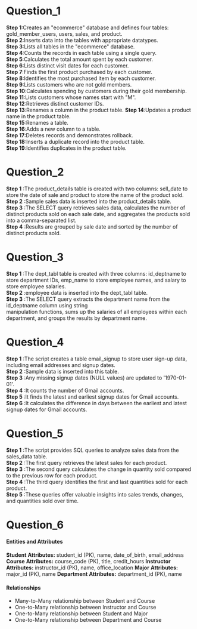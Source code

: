 # **Question_1**

**Step 1**:Creates an "ecommerce" database and defines four tables: gold_member_users, users, sales, and product.<br/>
**Step 2**:Inserts data into the tables with appropriate datatypes.<br />
**Step 3**:Lists all tables in the "ecommerce" database.<br />
**Step 4**:Counts the records in each table using a single query.<br />
**Step 5**:Calculates the total amount spent by each customer.<br />
**Step 6**:Lists distinct visit dates for each customer.<br />
**Step 7**:Finds the first product purchased by each customer.<br />
**Step 8**:Identifies the most purchased item by each customer.<br />
**Step 9**:Lists customers who are not gold members.<br />
**Step 10**:Calculates spending by customers during their gold membership.<br />
**Step 11**:Lists customers whose names start with "M".<br />
**Step 12**:Retrieves distinct customer IDs.<br />
**Step 13**:Renames a column in the product table.
**Step 14**:Updates a product name in the product table.<br />
**Step 15**:Renames a table.<br />
**Step 16**:Adds a new column to a table.<br />
**Step 17**:Deletes records and demonstrates rollback.<br />
**Step 18**:Inserts a duplicate record into the product table.<br />
**Step 19**:Identifies duplicates in the product table.<br />

# **Question_2**

**Step 1** :The product_details table is created with two columns: sell_date to store the date of 
sale and product to store the name of the product sold.<br />
**Step 2** :Sample sales data is inserted into the product_details table.<br />
**Step 3** :The SELECT query retrieves sales data, calculates the number of distinct products sold on each sale date, and aggregates the products sold into a comma-separated list.<br />
**Step 4** :Results are grouped by sale date and sorted by the number of distinct products sold.<br />

# **Question_3**

**Step 1** :The dept_tabl table is created with three columns: id_deptname to store department IDs, 
emp_name to store employee names, and salary to store employee salaries.<br />
**Step 2** :employee data is inserted into the dept_tabl table.<br />
**Step 3** :The SELECT query extracts the department name from the id_deptname column using string<br />
manipulation functions, sums up the salaries of all employees within each department, and groups the results by department name.


# **Question_4**

**Step 1** :The script creates a table email_signup to store user sign-up data, including email addresses and signup dates.<br />
**Step 2** :Sample data is inserted into this table.<br />
**Step 3** :Any missing signup dates (NULL values) are updated to '1970-01-01'.<br />
**Step 4** :It counts the number of Gmail accounts.<br />
**Step 5** :It finds the latest and earliest signup dates for Gmail accounts.<br />
**Step 6** :It calculates the difference in days between the earliest and latest signup dates for Gmail accounts.<br />

# **Question_5**

**Step 1** :The script provides SQL queries to analyze sales data from the sales_data table.<br />
**Step 2** :The first query retrieves the latest sales for each product.<br />
**Step 3** :The second query calculates the change in quantity sold compared to the previous row for each product.<br />
**Step 4** :The third query identifies the first and last quantities sold for each product.<br />
**Step 5** :These queries offer valuable insights into sales trends, changes, and quantities sold over time.<br />

# **Question_6**

#### **Entities and Attributes**

**Student**
**Attributes:** student_id (PK), name, date_of_birth, email_address
**Course**
**Attributes:** course_code (PK), title, credit_hours
**Instructor**
**Attributes:** instructor_id (PK), name, office_location
**Major**
**Attributes:** major_id (PK), name
**Department**
**Attributes:** department_id (PK), name


#### **Relationships**


* Many-to-Many relationship between Student and Course <br/>
* One-to-Many relationship between Instructor and Course <br/>
* One-to-Many relationship between Student and Major <br/>
* One-to-Many relationship between Department and Course <br/>
